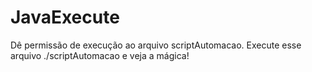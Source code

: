 # JavaExecute
Dê permissão de execução ao arquivo scriptAutomacao.
Execute esse arquivo ./scriptAutomacao e veja a mágica!



